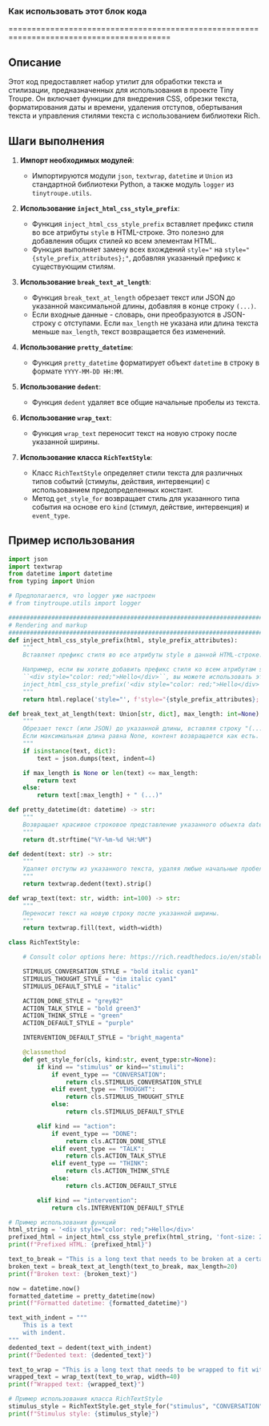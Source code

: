 ### Как использовать этот блок кода
=========================================================================================

Описание
-------------------------
Этот код предоставляет набор утилит для обработки текста и стилизации, предназначенных для использования в проекте Tiny Troupe. Он включает функции для внедрения CSS, обрезки текста, форматирования даты и времени, удаления отступов, обертывания текста и управления стилями текста с использованием библиотеки Rich.

Шаги выполнения
-------------------------
1. **Импорт необходимых модулей**:
   - Импортируются модули `json`, `textwrap`, `datetime` и `Union` из стандартной библиотеки Python, а также модуль `logger` из `tinytroupe.utils`.

2. **Использование `inject_html_css_style_prefix`**:
   - Функция `inject_html_css_style_prefix` вставляет префикс стиля во все атрибуты `style` в HTML-строке. Это полезно для добавления общих стилей ко всем элементам HTML.
   - Функция выполняет замену всех вхождений `style="` на `style="{style_prefix_attributes};"`, добавляя указанный префикс к существующим стилям.

3. **Использование `break_text_at_length`**:
   - Функция `break_text_at_length` обрезает текст или JSON до указанной максимальной длины, добавляя в конце строку `(...)`.
   - Если входные данные - словарь, они преобразуются в JSON-строку с отступами. Если `max_length` не указана или длина текста меньше `max_length`, текст возвращается без изменений.

4. **Использование `pretty_datetime`**:
   - Функция `pretty_datetime` форматирует объект `datetime` в строку в формате `YYYY-MM-DD HH:MM`.

5. **Использование `dedent`**:
   - Функция `dedent` удаляет все общие начальные пробелы из текста.

6. **Использование `wrap_text`**:
   - Функция `wrap_text` переносит текст на новую строку после указанной ширины.

7. **Использование класса `RichTextStyle`**:
   - Класс `RichTextStyle` определяет стили текста для различных типов событий (стимулы, действия, интервенции) с использованием предопределенных констант.
   - Метод `get_style_for` возвращает стиль для указанного типа события на основе его `kind` (стимул, действие, интервенция) и `event_type`.

Пример использования
-------------------------

```python
import json
import textwrap
from datetime import datetime
from typing import Union

# Предполагается, что logger уже настроен
# from tinytroupe.utils import logger

################################################################################
# Rendering and markup
################################################################################
def inject_html_css_style_prefix(html, style_prefix_attributes):
    """
    Вставляет префикс стиля во все атрибуты style в данной HTML-строке.

    Например, если вы хотите добавить префикс стиля ко всем атрибутам style в HTML-строке
    ``<div style="color: red;">Hello</div>``, вы можете использовать эту функцию следующим образом:
    inject_html_css_style_prefix('<div style="color: red;">Hello</div>', 'font-size: 20px;')
    """
    return html.replace('style="', f'style="{style_prefix_attributes};')

def break_text_at_length(text: Union[str, dict], max_length: int=None) -> str:
    """
    Обрезает текст (или JSON) до указанной длины, вставляя строку "(...)" в точке обрыва.
    Если максимальная длина равна None, контент возвращается как есть.
    """
    if isinstance(text, dict):
        text = json.dumps(text, indent=4)

    if max_length is None or len(text) <= max_length:
        return text
    else:
        return text[:max_length] + " (...)"

def pretty_datetime(dt: datetime) -> str:
    """
    Возвращает красивое строковое представление указанного объекта datetime.
    """
    return dt.strftime("%Y-%m-%d %H:%M")

def dedent(text: str) -> str:
    """
    Удаляет отступы из указанного текста, удаляя любые начальные пробелы и отступы.
    """
    return textwrap.dedent(text).strip()

def wrap_text(text: str, width: int=100) -> str:
    """
    Переносит текст на новую строку после указанной ширины.
    """
    return textwrap.fill(text, width=width)

class RichTextStyle:

    # Consult color options here: https://rich.readthedocs.io/en/stable/appendix/colors.html

    STIMULUS_CONVERSATION_STYLE = "bold italic cyan1"
    STIMULUS_THOUGHT_STYLE = "dim italic cyan1"
    STIMULUS_DEFAULT_STYLE = "italic"

    ACTION_DONE_STYLE = "grey82"
    ACTION_TALK_STYLE = "bold green3"
    ACTION_THINK_STYLE = "green"
    ACTION_DEFAULT_STYLE = "purple"

    INTERVENTION_DEFAULT_STYLE = "bright_magenta"

    @classmethod
    def get_style_for(cls, kind:str, event_type:str=None):
        if kind == "stimulus" or kind=="stimuli":
            if event_type == "CONVERSATION":
                return cls.STIMULUS_CONVERSATION_STYLE
            elif event_type == "THOUGHT":
                return cls.STIMULUS_THOUGHT_STYLE
            else:
                return cls.STIMULUS_DEFAULT_STYLE

        elif kind == "action":
            if event_type == "DONE":
                return cls.ACTION_DONE_STYLE
            elif event_type == "TALK":
                return cls.ACTION_TALK_STYLE
            elif event_type == "THINK":
                return cls.ACTION_THINK_STYLE
            else:
                return cls.ACTION_DEFAULT_STYLE

        elif kind == "intervention":
            return cls.INTERVENTION_DEFAULT_STYLE

# Пример использования функций
html_string = '<div style="color: red;">Hello</div>'
prefixed_html = inject_html_css_style_prefix(html_string, 'font-size: 20px;')
print(f"Prefixed HTML: {prefixed_html}")

text_to_break = "This is a long text that needs to be broken at a certain length."
broken_text = break_text_at_length(text_to_break, max_length=20)
print(f"Broken text: {broken_text}")

now = datetime.now()
formatted_datetime = pretty_datetime(now)
print(f"Formatted datetime: {formatted_datetime}")

text_with_indent = """
    This is a text
    with indent.
"""
dedented_text = dedent(text_with_indent)
print(f"Dedented text: {dedented_text}")

text_to_wrap = "This is a long text that needs to be wrapped to fit within a certain width."
wrapped_text = wrap_text(text_to_wrap, width=40)
print(f"Wrapped text: {wrapped_text}")

# Пример использования класса RichTextStyle
stimulus_style = RichTextStyle.get_style_for("stimulus", "CONVERSATION")
print(f"Stimulus style: {stimulus_style}")